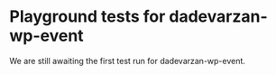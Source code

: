 # Playground tests for dadevarzan-wp-event
We are still awaiting the first test run for dadevarzan-wp-event.
